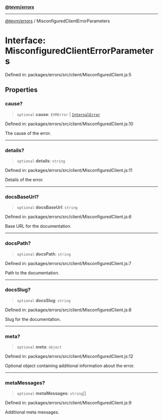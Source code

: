 [**@tevm/errors**](../README.md)

***

[@tevm/errors](../globals.md) / MisconfiguredClientErrorParameters

# Interface: MisconfiguredClientErrorParameters

Defined in: packages/errors/src/client/MisconfiguredClient.js:5

## Properties

### cause?

> `optional` **cause**: `EVMError` \| [`InternalError`](../classes/InternalError.md)

Defined in: packages/errors/src/client/MisconfiguredClient.js:10

The cause of the error.

***

### details?

> `optional` **details**: `string`

Defined in: packages/errors/src/client/MisconfiguredClient.js:11

Details of the error.

***

### docsBaseUrl?

> `optional` **docsBaseUrl**: `string`

Defined in: packages/errors/src/client/MisconfiguredClient.js:6

Base URL for the documentation.

***

### docsPath?

> `optional` **docsPath**: `string`

Defined in: packages/errors/src/client/MisconfiguredClient.js:7

Path to the documentation.

***

### docsSlug?

> `optional` **docsSlug**: `string`

Defined in: packages/errors/src/client/MisconfiguredClient.js:8

Slug for the documentation.

***

### meta?

> `optional` **meta**: `object`

Defined in: packages/errors/src/client/MisconfiguredClient.js:12

Optional object containing additional information about the error.

***

### metaMessages?

> `optional` **metaMessages**: `string`[]

Defined in: packages/errors/src/client/MisconfiguredClient.js:9

Additional meta messages.
